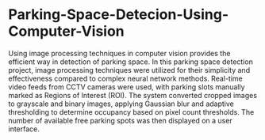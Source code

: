 # Parking-Space-Detecion-Using-Computer-Vision
Using image processing techniques in computer vision provides the efficient way in detection of parking space. In this parking space detection project, image processing techniques were utilized for their simplicity and effectiveness compared to complex neural network methods. Real-time video feeds from CCTV cameras were used, with parking slots manually marked as Regions of Interest (ROI). The system converted cropped images to grayscale and binary images, applying Gaussian blur and adaptive thresholding to determine occupancy based on pixel count thresholds. The number of available free parking spots was then displayed on a user interface.
